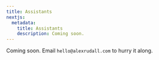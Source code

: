 ```yaml
---
title: Assistants
nextjs:
  metadata:
    title: Assistants
    description: Coming soon.
---
```


Coming soon. Email `hello@alexrudall.com` to hurry it along.
